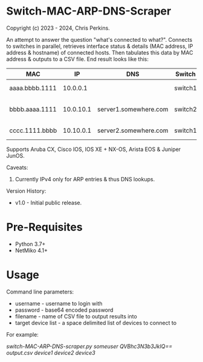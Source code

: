 # Switch-MAC-ARP-DNS-Scraper
Copyright (c) 2023 - 2024, Chris Perkins.

An attempt to answer the question "what's connected to what?". Connects to switches in parallel, retrieves interface status & details (MAC address, IP address & hostname) of connected hosts. Then tabulates this data by MAC address & outputs to a CSV file. End result looks like this:


| MAC | IP | DNS | Switch | Interface | Description | VLAN | Mode | Speed | Duplex | Type |
|-----|----|-----|--------|-----------|-------------|------|------|-------|--------|------|
|aaaa.bbbb.1111|10.0.0.1||switch1|Po1|ISL switch1 <> switch2|200|trunk|200G|full|N/A|
|bbbb.aaaa.1111|10.0.10.1|server1.somewhere.com|switch2|Eth1/18|Server 1A|200|access 200|10G|full|SFP-H10GB-CU3M|
|cccc.1111.bbbb|10.10.0.1|server2.somewhere.com|switch1|Et15/1|Server 2B|200|access 200|40G|full|40GBASE-SR4|


Supports Aruba CX, Cisco IOS, IOS XE + NX-OS, Arista EOS & Juniper JunOS.

Caveats:
1) Currently IPv4 only for ARP entries & thus DNS lookups.

Version History:
* v1.0 - Initial public release.

# Pre-Requisites
* Python 3.7+
* NetMiko 4.1+

# Usage
Command line parameters:

* username - username to login with
* password - base64 encoded password
* filename - name of CSV file to output results into
* target device list - a space delimited list of devices to connect to

For example:

_switch-MAC-ARP-DNS-scraper.py someuser QVBhc3N3b3JkIQ== output.csv device1 device2 device3_
